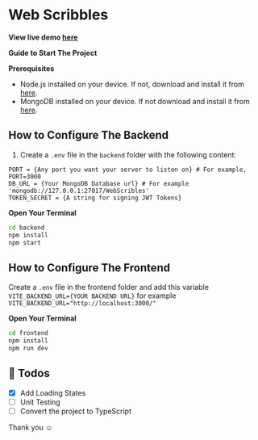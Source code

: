 # Web Scribbles

**View live demo [here](https://web-scribble.vercel.app/)**

**Guide to Start The Project**

**Prerequisites**
- Node.js installed on your device. If not, download and install it from [here](https://nodejs.org/en).
- MongoDB installed on your device. If not download and install it from [here](https://www.mongodb.com/try/download/community).

## How to Configure The Backend

1. Create a `.env` file in the `backend` folder with the following content:

```env
PORT = {Any port you want your server to listen on} # For example, PORT=3000
DB_URL = {Your MongoDB Database url} # For example 'mongodb://127.0.0.1:27017/WebScribles'
TOKEN_SECRET = {A string for signing JWT Tokens}
```

**Open Your Terminal**

```bash
cd backend
npm install
npm start
```

## How to Configure The Frontend

Create a `.env` file in the frontend folder and add this variable `VITE_BACKEND_URL={YOUR BACKEND URL}` for example `VITE_BACKEND_URL="http://localhost:3000/"`

**Open Your Terminal**

```bash
cd frontend
npm install
npm run dev
```

## 📄 Todos
- [X] Add Loading States
- [ ] Unit Testing
- [ ] Convert the project to TypeScript

Thank you ☺
